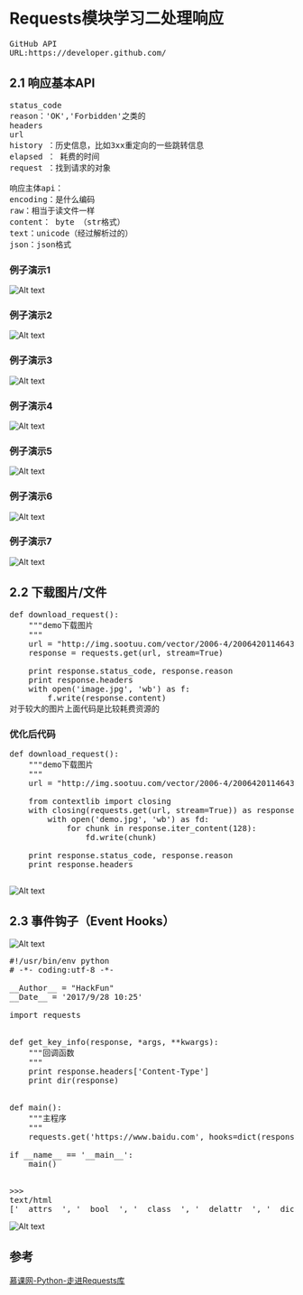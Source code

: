 # Requests模块学习二处理响应

<pre>
GitHub API
URL:https://developer.github.com/
</pre>

## 2.1 响应基本API
<pre>
status_code
reason：'OK','Forbidden'之类的
headers
url
history ：历史信息，比如3xx重定向的一些跳转信息
elapsed ： 耗费的时间
request ：找到请求的对象

响应主体api：
encoding：是什么编码
raw：相当于读文件一样
content： byte （str格式）
text：unicode（经过解析过的）
json：json格式
</pre>

### 例子演示1

![Alt text](images/41-1.png)

### 例子演示2

![Alt text](images/41-2.png)

### 例子演示3

![Alt text](images/41-3.png)

### 例子演示4

![Alt text](images/41-4.png)

### 例子演示5

![Alt text](images/41-5.png)

### 例子演示6

![Alt text](images/41-6.png)

### 例子演示7

![Alt text](images/41-7.png)


## 2.2 下载图片/文件

<pre>
def download_request():
    """demo下载图片
    """
    url = "http://img.sootuu.com/vector/2006-4/2006420114643989.jpg"
    response = requests.get(url, stream=True)

    print response.status_code, response.reason
    print response.headers
    with open('image.jpg', 'wb') as f:
        f.write(response.content)
对于较大的图片上面代码是比较耗费资源的
</pre>

### 优化后代码
<pre>
def download_request():
    """demo下载图片
    """
    url = "http://img.sootuu.com/vector/2006-4/2006420114643989.jpg"

    from contextlib import closing
    with closing(requests.get(url, stream=True)) as response:
        with open('demo.jpg', 'wb') as fd:
            for chunk in response.iter_content(128):
                fd.write(chunk)

    print response.status_code, response.reason
    print response.headers

</pre>

![Alt text](images/23-1.png)

## 2.3 事件钩子（Event Hooks）


![Alt text](images/23-2.png)

<pre>
#!/usr/bin/env python
# -*- coding:utf-8 -*-

__Author__ = "HackFun"
__Date__ = '2017/9/28 10:25'

import requests


def get_key_info(response, *args, **kwargs):
    """回调函数
    """
    print response.headers['Content-Type']
    print dir(response)


def main():
    """主程序
    """
    requests.get('https://www.baidu.com', hooks=dict(response=get_key_info))

if __name__ == '__main__':
    main()


>>>
text/html
['__attrs__', '__bool__', '__class__', '__delattr__', '__dict__', '__doc__', '__enter__', '__exit__', '__format__', '__getattribute__', '__getstate__', '__hash__', '__init__', '__iter__', '__module__', '__new__', '__nonzero__', '__reduce__', '__reduce_ex__', '__repr__', '__setattr__', '__setstate__', '__sizeof__', '__str__', '__subclasshook__', '__weakref__', '_content', '_content_consumed', '_next', 'apparent_encoding', 'close', 'connection', 'content', 'cookies', 'elapsed', 'encoding', 'headers', 'history', 'is_permanent_redirect', 'is_redirect', 'iter_content', 'iter_lines', 'json', 'links', 'next', 'ok', 'raise_for_status', 'raw', 'reason', 'request', 'status_code', 'text', 'url']
</pre>

![Alt text](images/23-3.png)


## 参考

[慕课网-Python-走进Requests库](http://www.imooc.com/learn/736)